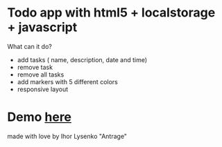 # Todo app with html5 + localstorage + javascript


What can it do?

 - add tasks ( name, description, date and time)
 - remove task
 - remove all tasks 
 - add markers with 5 different colors
 - responsive layout

<h1>Demo <a href="http://bulldogs.kl.com.ua/todo/">here</a></h1>


made with love by Ihor Lysenko "Antrage"
